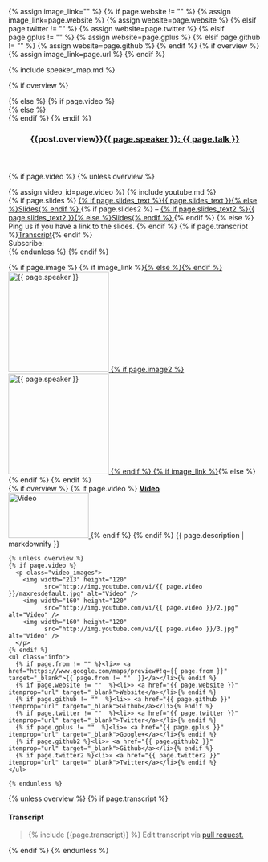 {% assign image_link="" %}
{% if page.website != "" %}
  {% assign image_link=page.website %}
  {% assign website=page.website %}
{% elsif page.twitter != ""  %}
  {% assign website=page.twitter %}
{% elsif page.gplus != ""  %}
  {% assign website=page.gplus %}
{% elsif page.github != ""  %}
  {% assign website=page.github %}
{% endif %}
{% if overview %}
  {% assign image_link=page.url %}
{% endif %}

{% include speaker_map.md %}

{% if overview %}
<div>
{% else %}
{% if page.video %}
<div itemprop="video" class="talk_video" itemscope="" itemtype="http://schema.org/VideoObject">
{% else %}
<div itemscope="" itemtype="http://schema.org/Person">
{% endif %}
{% endif %}
  <header class="scrollTarget" style="clear: both;">
    <h3>{{post.overview}}<a href="{{ page.url }}"><span itemprop="name">{{ page.speaker }}: {{ page.talk }}</span></a></h3>
  </header>

 {% if page.video %}
   {% unless overview %}
     <section class="video">
       {% assign video_id=page.video %}
       {% include youtube.md %}
       <div class="video_info">
       {% if page.slides %}
         <a href="{{ page.slides }}" target="_blank" class="slides">
           {% if page.slides_text %}{{ page.slides_text }}{% else %}Slides{% endif %}
         </a>
         {% if page.slides2 %}
         – <a href="{{ page.slides2 }}" target="_blank" class="slides">
           {% if page.slides_text2 %}{{ page.slides_text2 }}{% else %}Slides{% endif %}
         </a>
         {% endif %}
       {% else %}
         <span>Ping us if you have a link to the slides.</span>
       {% endif %}
        {% if page.transcript %}<a href="#transcript">Transcript</a>{% endif %}
        <div class="subscribe"><span>Subscribe:</span> <div class="g-ytsubscribe" data-channel="jsconfeu"></div></div>
        </div>
     </section>
   {% endunless %}
 {% endif %}

  <section class="description">
    {% if page.image %}
    {% if image_link %}<a href="{{ image_link }}" class="speaker_avatar" target="_blank">{% else %}<span class="speaker_avatar">{% endif %}
      <img src="{{ page.image.filename }}" alt="{{ page.speaker }}" width="200" height="{{ page.image.heightSite }}" itemprop="image" class="speaker" />
      {% if page.image2 %}
      <img src="{{ page.image2.filename }}" alt="{{ page.speaker }}" width="200" height="{{ page.image2.heightSite }}" itemprop="image" class="speaker" />
      {% endif %}
    {% if image_link %}</a>{% else %}</span>{% endif %}
    {% endif %}
    <div itemprop="description">
      {% if overview %}
        {% if page.video %}
          <a href="{{ page.url }}"><b>Video</b><br />
            <img width="160" height="90"
              src="http://img.youtube.com/vi/{{ page.video }}/maxresdefault.jpg"
              alt="Video" />
          </a>
        {% endif %}
      {% endif %}
      {{ page.description | markdownify }}
    </div>

    {% unless overview %}
    {% if page.video %}
      <p class="video_images">
        <img width="213" height="120"
              src="http://img.youtube.com/vi/{{ page.video }}/maxresdefault.jpg" alt="Video" />
        <img width="160" height="120"
              src="http://img.youtube.com/vi/{{ page.video }}/2.jpg" alt="Video" />
        <img width="160" height="120"
              src="http://img.youtube.com/vi/{{ page.video }}/3.jpg" alt="Video" />
      </p>
    {% endif %}
    <ul class="info">
      {% if page.from != "" %}<li>» <a href="https://www.google.com/maps/preview#!q={{ page.from }}"  target="_blank">{{ page.from != ""  }}</a></li>{% endif %}
      {% if page.website != ""  %}<li>» <a href="{{ page.website }}" itemprop="url" target="_blank">Website</a></li>{% endif %}
      {% if page.github != ""  %}<li>» <a href="{{ page.github }}" itemprop="url" target="_blank">Github</a></li>{% endif %}
      {% if page.twitter != ""  %}<li>» <a href="{{ page.twitter }}" itemprop="url" target="_blank">Twitter</a></li>{% endif %}
      {% if page.gplus != ""  %}<li>» <a href="{{ page.gplus }}" itemprop="url" target="_blank">Google+</a></li>{% endif %}
      {% if page.github2 %}<li>» <a href="{{ page.github2 }}" itemprop="url" target="_blank">Github</a></li>{% endif %}
      {% if page.twitter2 %}<li>» <a href="{{ page.twitter2 }}" itemprop="url" target="_blank">Twitter</a></li>{% endif %}
    </ul>

    {% endunless %}
  </section>

{% unless overview %}
  {% if page.transcript %}
    <h4 id="transcript">Transcript</h4>
    <blockquote class="transcript">
    {% include {{page.transcript}} %}
    Edit transcript via <a href="https://github.com/jsconf/2014.jsconf.eu/blob/gh-pages/_includes/{{page.transcript}}" rel="nofollow">pull request.</a>
    </blockquote>

  {% endif %}
{% endunless %}
</div>
